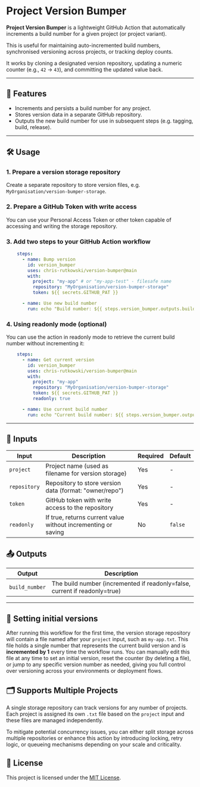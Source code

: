 
# Project Version Bumper

**Project Version Bumper** is a lightweight GitHub Action that automatically increments a build number for a given project (or project variant).

This is useful for maintaining auto-incremented build numbers, synchronised versioning across projects, or tracking deploy counts.

It works by cloning a designated version repository, updating a numeric counter (e.g., `42` → `43`), and committing the updated value back.

---

## 🚀 Features
- Increments and persists a build number for any project.
- Stores version data in a separate GitHub repository.
- Outputs the new build number for use in subsequent steps (e.g. tagging, build, release).

---

## 🛠️ Usage

### 1. **Prepare a version storage repository**

Create a separate repository to store version files, e.g. `MyOrganisation/version-bumper-storage`.

### 2. **Prepare a GitHub Token with write access**
You can use your Personal Access Token or other token capable of accessing and writing the storage repository.

### 3. **Add two steps to your GitHub Action workflow**

```yaml
    steps:
      - name: Bump version
        id: version_bumper
        uses: chris-rutkowski/version-bumper@main
        with:
          project: "my-app" # or "my-app-test" - filesafe name
          repository: "MyOrganisation/version-bumper-storage"
          token: ${{ secrets.GITHUB_PAT }}

      - name: Use new build number
        run: echo "Build number: ${{ steps.version_bumper.outputs.build_number }}"
```

### 4. **Using readonly mode (optional)**

You can use the action in readonly mode to retrieve the current build number without incrementing it:

```yaml
    steps:
      - name: Get current version
        id: version_bumper
        uses: chris-rutkowski/version-bumper@main
        with:
          project: "my-app"
          repository: "MyOrganisation/version-bumper-storage"
          token: ${{ secrets.GITHUB_PAT }}
          readonly: true

      - name: Use current build number
        run: echo "Current build number: ${{ steps.version_bumper.outputs.build_number }}"
```

---

## 📝 Inputs

| Input        | Description                                                   | Required | Default |
| ------------ | ------------------------------------------------------------- | -------- | ------- |
| `project`    | Project name (used as filename for version storage)           | Yes      | -       |
| `repository` | Repository to store version data (format: "owner/repo")       | Yes      | -       |
| `token`      | GitHub token with write access to the repository              | Yes      | -       |
| `readonly`   | If true, returns current value without incrementing or saving | No       | `false` |

## 📤 Outputs

| Output         | Description                                                                |
| -------------- | -------------------------------------------------------------------------- |
| `build_number` | The build number (incremented if readonly=false, current if readonly=true) |

---

## 🧾 Setting initial versions

After running this workflow for the first time, the version storage repository will contain a file named after your `project` input, such as `my-app.txt`. This file holds a single number that represents the current build version and is **incremented by 1** every time the workflow runs. You can manually edit this file at any time to set an initial version, reset the counter (by deleting a file), or jump to any specific version number as needed, giving you full control over versioning across your environments or deployment flows.

## 🗂️ Supports Multiple Projects
A single storage repository can track versions for any number of projects. Each project is assigned its own `.txt` file based on the `project` input and these files are managed independently.

To mitigate potential concurrency issues, you can either split storage across multiple repositories or enhance this action by introducing locking, retry logic, or queueing mechanisms depending on your scale and criticality.

## 📄 License
This project is licensed under the [MIT License](LICENSE).
